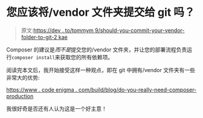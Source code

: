 # 您应该将/vendor 文件夹提交给 git 吗？

> 原文:[https://dev . to/tommym 9/should-you-commit-your-vendor-folder-to-git-2 kae](https://dev.to/tommym9/should-you-commit-your-vendor-folder-to-git-2kae)

Composer 的建议是*而不是*提交您的/vendor 文件夹，并让您的部署流程负责运行`composer install`来获取您的所有依赖项。

阅读完本文后，我开始接受这样一种观点，即在 git 中拥有/vendor 文件夹有一些非常大的优势:

[https://www . code enigma . com/build/blog/do-you-really-need-composer-production](https://www.codeenigma.com/build/blog/do-you-really-need-composer-production)

我很好奇是否还有人认为这是一个好主意！